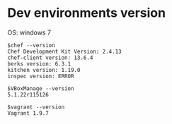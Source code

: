 # Dev environments version

OS: windows 7
```
$chef --version
Chef Development Kit Version: 2.4.13
chef-client version: 13.6.4
berks version: 6.3.1
kitchen version: 1.19.0
inspec version: ERROR
```
```
$VBoxManage --version
5.1.22r115126
```
```
$vagrant --version
Vagrant 1.9.7
```

```
```


